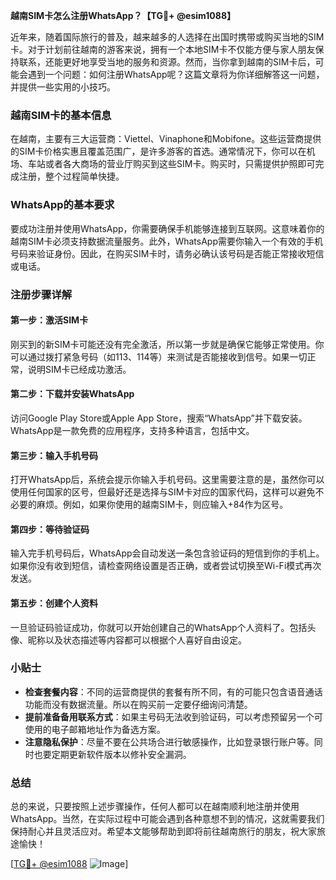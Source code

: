 **越南SIM卡怎么注册WhatsApp？【TG💪+ @esim1088】**

近年来，随着国际旅行的普及，越来越多的人选择在出国时携带或购买当地的SIM卡。对于计划前往越南的游客来说，拥有一个本地SIM卡不仅能方便与家人朋友保持联系，还能更好地享受当地的服务和资源。然而，当你拿到越南的SIM卡后，可能会遇到一个问题：如何注册WhatsApp呢？这篇文章将为你详细解答这一问题，并提供一些实用的小技巧。

### 越南SIM卡的基本信息

在越南，主要有三大运营商：Viettel、Vinaphone和Mobifone。这些运营商提供的SIM卡价格实惠且覆盖范围广，是许多游客的首选。通常情况下，你可以在机场、车站或者各大商场的营业厅购买到这些SIM卡。购买时，只需提供护照即可完成注册，整个过程简单快捷。

### WhatsApp的基本要求

要成功注册并使用WhatsApp，你需要确保手机能够连接到互联网。这意味着你的越南SIM卡必须支持数据流量服务。此外，WhatsApp需要你输入一个有效的手机号码来验证身份。因此，在购买SIM卡时，请务必确认该号码是否能正常接收短信或电话。

### 注册步骤详解

#### 第一步：激活SIM卡
刚买到的新SIM卡可能还没有完全激活，所以第一步就是确保它能够正常使用。你可以通过拨打紧急号码（如113、114等）来测试是否能接收到信号。如果一切正常，说明SIM卡已经成功激活。

#### 第二步：下载并安装WhatsApp
访问Google Play Store或Apple App Store，搜索“WhatsApp”并下载安装。WhatsApp是一款免费的应用程序，支持多种语言，包括中文。

#### 第三步：输入手机号码
打开WhatsApp后，系统会提示你输入手机号码。这里需要注意的是，虽然你可以使用任何国家的区号，但最好还是选择与SIM卡对应的国家代码，这样可以避免不必要的麻烦。例如，如果你使用的越南SIM卡，则应输入+84作为区号。

#### 第四步：等待验证码
输入完手机号码后，WhatsApp会自动发送一条包含验证码的短信到你的手机上。如果你没有收到短信，请检查网络设置是否正确，或者尝试切换至Wi-Fi模式再次发送。

#### 第五步：创建个人资料
一旦验证码验证成功，你就可以开始创建自己的WhatsApp个人资料了。包括头像、昵称以及状态描述等内容都可以根据个人喜好自由设定。

### 小贴士

- **检查套餐内容**：不同的运营商提供的套餐有所不同，有的可能只包含语音通话功能而没有数据流量。所以在购买前一定要仔细询问清楚。
- **提前准备备用联系方式**：如果主号码无法收到验证码，可以考虑预留另一个可使用的电子邮箱地址作为备选方案。
- **注意隐私保护**：尽量不要在公共场合进行敏感操作，比如登录银行账户等。同时也要定期更新软件版本以修补安全漏洞。

### 总结

总的来说，只要按照上述步骤操作，任何人都可以在越南顺利地注册并使用WhatsApp。当然，在实际过程中可能会遇到各种意想不到的情况，这就需要我们保持耐心并且灵活应对。希望本文能够帮助到即将前往越南旅行的朋友，祝大家旅途愉快！

[[TG💪+ @esim1088](https://t.me/s/esim1088) ![Image](https://i.postimg.cc/4NQfJmqS/Snipaste-2025-05-13-00-14-12.png)]